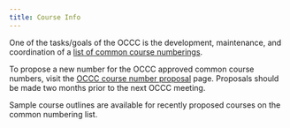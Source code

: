 ```yaml
---
title: Course Info
---
```


One of the tasks/goals of the OCCC is the development, maintenance, and coordination of
a [list of common course numberings](common_numbers.md).

To propose a new number for the OCCC approved common course numbers, visit the
[OCCC course number proposal](proposals.md) page. Proposals should be made two months
prior to the next OCCC meeting.

Sample course outlines are available for recently proposed courses on the common numbering
list.